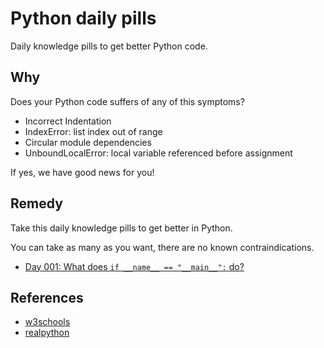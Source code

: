 # Python daily pills

Daily knowledge pills to get better Python code.

## Why

Does your Python code suffers of any of this symptoms?

- Incorrect Indentation
- IndexError: list index out of range
- Circular module dependencies
- UnboundLocalError: local variable referenced before assignment

If yes, we have good news for you!

## Remedy

Take this daily knowledge pills to get better in Python.

You can take as many as you want, there are no known contraindications.

- [Day 001: What does `if __name__ == "__main__":` do?](./pills/day-001)

## References

- [w3schools](https://www.w3schools.com/python/default.asp)
- [realpython](https://realpython.com)
